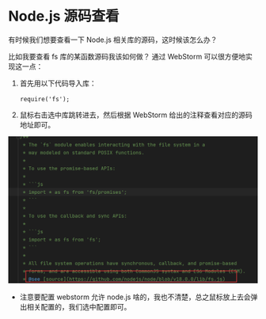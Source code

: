 # Node.js 源码查看

有时候我们想要查看一下 Node.js 相关库的源码，这时候该怎么办？

比如我要查看 fs 库的某函数源码我该如何做？
通过 WebStorm 可以很方便地实现这一点：

1. 首先用以下代码导入库：

   ```
   require('fs');
   ```

2. 鼠标右击选中库跳转进去，然后根据 WebStorm 给出的注释查看对应的源码地址即可。

![image-20230515102428608](picture/image-20230515102428608.png)

- 注意要配置 webstorm 允许 node.js 啥的，我也不清楚，总之鼠标放上去会弹出相关配置的，我们选中配置即可。

